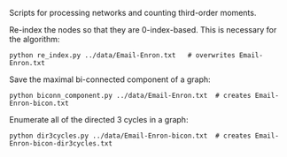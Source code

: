 Scripts for processing networks and counting third-order moments.

Re-index the nodes so that they are 0-index-based.  This is necessary for the algorithm:

    python re_index.py ../data/Email-Enron.txt   # overwrites Email-Enron.txt

Save the maximal bi-connected component of a graph:

    python biconn_component.py ../data/Email-Enron.txt  # creates Email-Enron-bicon.txt

Enumerate all of the directed 3 cycles in a graph:

    python dir3cycles.py ../data/Email-Enron-bicon.txt  # creates Email-Enron-bicon-dir3cycles.txt
